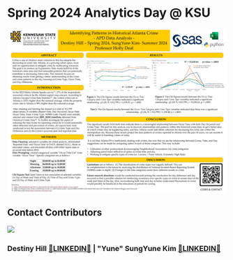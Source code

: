 # Spring 2024 Analytics Day @ KSU
![image](https://github.com/SungYune/apd-data-analysis/blob/main/HILL%26KIM_S24_AnalyticsDay_Poster_image.jpg?raw=True)

## Contact Contributors
<img src="https://content.linkedin.com/content/dam/brand/site/img/logo/logo-r.png" height="100"> 

### Destiny Hill [🔗LINKEDIN🔗](https://www.linkedin.com/in/destiny-hill-241949268/)  |  "Yune" SungYune Kim [🔗LINKEDIN🔗](https://www.linkedin.com/in/sungyune-kim/)
